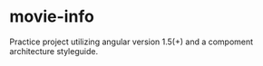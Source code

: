 # movie-info

Practice project utilizing angular version 1.5(+) and a compoment architecture styleguide. 
